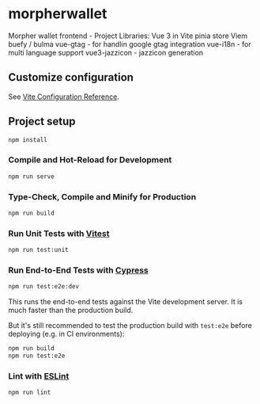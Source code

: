 # morpherwallet

Morpher wallet frontend - 
Project Libraries: 
    Vue 3 in Vite
    pinia store
    Viem
    buefy / bulma
    vue-gtag - for handlin google gtag integration
    vue-i18n - for multi language support
    vue3-jazzicon - jazzicon generation
    

## Customize configuration

See [Vite Configuration Reference](https://vitejs.dev/config/).

## Project setup
```sh
npm install
```

### Compile and Hot-Reload for Development

```sh
npm run serve
```


### Type-Check, Compile and Minify for Production

```sh
npm run build
```


### Run Unit Tests with [Vitest](https://vitest.dev/)

```sh
npm run test:unit
```

### Run End-to-End Tests with [Cypress](https://www.cypress.io/)

```sh
npm run test:e2e:dev
```

This runs the end-to-end tests against the Vite development server.
It is much faster than the production build.

But it's still recommended to test the production build with `test:e2e` before deploying (e.g. in CI environments):

```sh
npm run build
npm run test:e2e
```

### Lint with [ESLint](https://eslint.org/)

```sh
npm run lint
```
